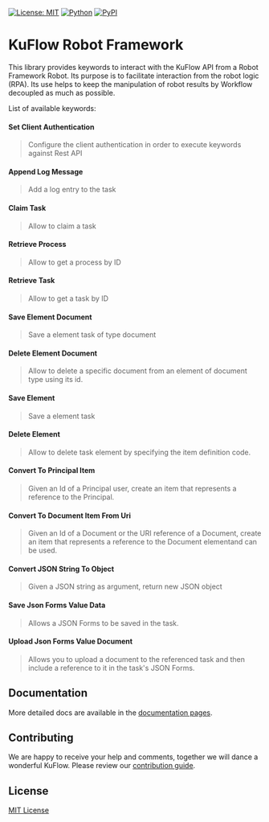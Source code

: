 [![License: MIT](https://img.shields.io/badge/License-MIT-green.svg)](https://github.com/kuflow/kuflow-sdk-python/blob/master/LICENSE)
[![Python](https://img.shields.io/pypi/pyversions/kuflow-robotframework.svg)](https://pypi.org/project/kuflow-robotframework)
[![PyPI](https://img.shields.io/pypi/v/kuflow-robotframework.svg)](https://pypi.org/project/kuflow-robotframework)

# KuFlow Robot Framework

This library provides keywords to interact with the KuFlow API from a Robot Framework Robot. Its purpose is to facilitate interaction from the robot logic (RPA). Its use helps to keep the manipulation of robot results by Workflow decoupled as much as possible.

List of available keywords:

#### Set Client Authentication

> Configure the client authentication in order to execute keywords against Rest API

#### Append Log Message

> Add a log entry to the task

#### Claim Task

> Allow to claim a task

#### Retrieve Process

> Allow to get a process by ID

#### Retrieve Task

> Allow to get a task by ID

#### Save Element Document

> Save a element task of type document

#### Delete Element Document

> Allow to delete a specific document from an element of document type using its id.

#### Save Element

> Save a element task

#### Delete Element

> Allow to delete task element by specifying the item definition code.

#### Convert To Principal Item

> Given an Id of a Principal user, create an item that represents a reference to the Principal.

#### Convert To Document Item From Uri

> Given an Id of a Document or the URI reference of a Document, create an item that represents a reference to the Document elementand can be used.

#### Convert JSON String To Object

> Given a JSON string as argument, return new JSON object

#### Save Json Forms Value Data

> Allows a JSON Forms to be saved in the task.

#### Upload Json Forms Value Document

> Allows you to upload a document to the referenced task and then include a reference to it in the task's JSON Forms.

## Documentation

More detailed docs are available in the [documentation pages](https://docs.kuflow.com/developers/).

## Contributing

We are happy to receive your help and comments, together we will dance a wonderful KuFlow. Please review our [contribution guide](CONTRIBUTING.md).

## License

[MIT License](https://github.com/kuflow/kuflow-sdk-python/blob/master/LICENSE)
